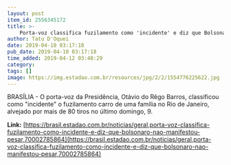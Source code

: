 ```yaml
---
layout: post
item_id: 2556345172
title: >-
    Porta-voz classifica fuzilamento como 'incidente' e diz que Bolsonaro não manifestou pesar
author: Tatu D'Oquei
date: 2019-04-10 03:17:18
pub_date: 2019-04-10 03:17:18
time_added: 2019-04-12 03:48:29
category: 
tags: []
image: https://img.estadao.com.br/resources/jpg/2/2/1554776225622.jpg
---
```


BRASÍLIA - O porta-voz da Presidência, Otávio do Rêgo Barros, classificou como "incidente" o fuzilamento carro de uma família no Rio de Janeiro, alvejado por mais de 80 tiros no último domingo, 9.

**Link:** [https://brasil.estadao.com.br/noticias/geral,porta-voz-classifica-fuzilamento-como-incidente-e-diz-que-bolsonaro-nao-manifestou-pesar,70002785864](https://brasil.estadao.com.br/noticias/geral,porta-voz-classifica-fuzilamento-como-incidente-e-diz-que-bolsonaro-nao-manifestou-pesar,70002785864)

